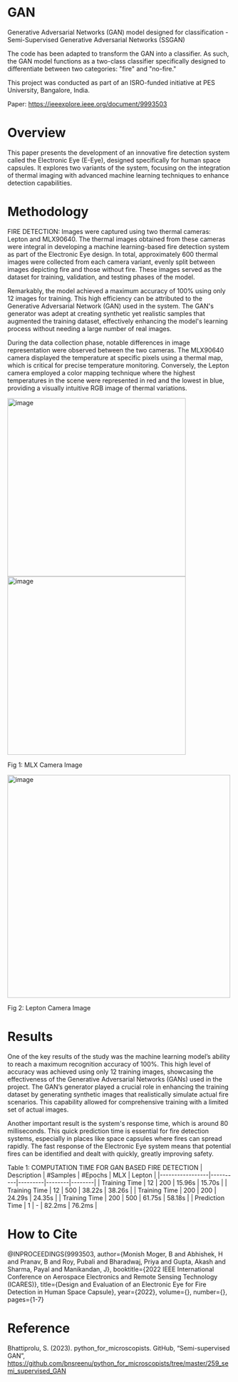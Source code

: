 # GAN
Generative Adversarial Networks (GAN) model designed for classification - Semi-Supervised Generative Adversarial Networks (SSGAN)

The code has been adapted to transform the GAN into a classifier. As such, the GAN model functions as a two-class classifier specifically designed to differentiate between two categories: "fire" and "no-fire."

This project was conducted as part of an ISRO-funded initiative at PES University, Bangalore, India.

Paper: https://ieeexplore.ieee.org/document/9993503

# Overview
This paper presents the development of an innovative fire detection system called the Electronic Eye (E-Eye), designed specifically for human space capsules. It explores two variants of the system, focusing on the integration of thermal imaging with advanced machine learning techniques to enhance detection capabilities.

# Methodology
FIRE DETECTION:
Images were captured using two thermal cameras: Lepton and MLX90640. The thermal images obtained from these cameras were integral in developing a machine learning-based fire detection system as part of the Electronic Eye design. In total, approximately 600 thermal images were collected from each camera variant, evenly split between images depicting fire and those without fire. These images served as the dataset for training, validation, and testing phases of the model.

Remarkably, the model achieved a maximum accuracy of 100% using only 12 images for training. This high efficiency can be attributed to the Generative Adversarial Network (GAN) used in the system. The GAN's generator was adept at creating synthetic yet realistic samples that augmented the training dataset, effectively enhancing the model's learning process without needing a large number of real images.

During the data collection phase, notable differences in image representation were observed between the two cameras. The MLX90640 camera displayed the temperature at specific pixels using a thermal map, which is critical for precise temperature monitoring. Conversely, the Lepton camera employed a color mapping technique where the highest temperatures in the scene were represented in red and the lowest in blue, providing a visually intuitive RGB image of thermal variations.

<img width="400" alt="image" src="https://github.com/Pranav01rb/GAN/assets/57988947/39859153-9566-4822-8475-90010d452f70">
<img width="400" alt="image" src="https://github.com/Pranav01rb/GAN/assets/57988947/c237b1a9-e8e8-40eb-b301-62d5d7b3b482">

Fig 1: MLX Camera Image

<img width="500" alt="image" src="https://github.com/Pranav01rb/GAN/assets/57988947/cf20a23a-dd49-456f-a728-4cb25aaf83e8">

Fig 2: Lepton Camera Image
# Results
One of the key results of the study was the machine learning model’s ability to reach a maximum recognition accuracy of 100%. This high level of accuracy was achieved using only 12 training images, showcasing the effectiveness of the Generative Adversarial Networks (GANs) used in the project. The GAN’s generator played a crucial role in enhancing the training dataset by generating synthetic images that realistically simulate actual fire scenarios. This capability allowed for comprehensive training with a limited set of actual images.

Another important result is the system's response time, which is around 80 milliseconds. This quick prediction time is essential for fire detection systems, especially in places like space capsules where fires can spread rapidly. The fast response of the Electronic Eye system means that potential fires can be identified and dealt with quickly, greatly improving safety.

Table 1: COMPUTATION TIME FOR GAN BASED FIRE DETECTION
| Description     | #Samples | #Epochs | MLX    | Lepton |
|-----------------|----------|---------|--------|--------|
| Training Time   | 12       | 200     | 15.96s | 15.70s |
| Training Time   | 12       | 500     | 38.22s | 38.26s |
| Training Time   | 200      | 200     | 24.29s | 24.35s |
| Training Time   | 200      | 500     | 61.75s | 58.18s |
| Prediction Time | 1        | -       | 82.2ms | 76.2ms |
# How to Cite
@INPROCEEDINGS{9993503,
  author={Monish Moger, B and Abhishek, H and Pranav, B and Roy, Pubali and Bharadwaj, Priya and Gupta, Akash and Sharma, Payal and Manikandan, J},
  booktitle={2022 IEEE International Conference on Aerospace Electronics and Remote Sensing Technology (ICARES)}, 
  title={Design and Evaluation of an Electronic Eye for Fire Detection in Human Space Capsule}, 
  year={2022},
  volume={},
  number={},
  pages={1-7}
# Reference
Bhattiprolu, S. (2023). python_for_microscopists. GitHub, “Semi-supervised GAN”, https://github.com/bnsreenu/python_for_microscopists/tree/master/259_semi_supervised_GAN
